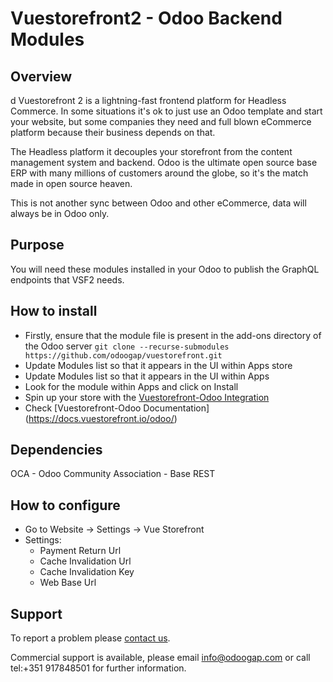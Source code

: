 # Vuestorefront2 - Odoo Backend Modules

## Overview
d
Vuestorefront 2 is a lightning-fast frontend platform for Headless Commerce.
In some situations it's ok to just use an Odoo template and start your website, but some
companies they need and full blown eCommerce platform because their business depends on that.

The Headless platform it decouples your storefront from the content management system and backend.
Odoo is the ultimate open source base ERP with many millions of customers around the globe, so it's the match made in open source heaven.

This is not another sync between Odoo and other eCommerce, data will always be in Odoo only.

## Purpose

You will need these modules installed in your Odoo to publish the GraphQL endpoints that VSF2 needs.

## How to install

- Firstly, ensure that the module file is present in the add-ons directory of the Odoo 
  server ``` git clone --recurse-submodules https://github.com/odoogap/vuestorefront.git  ```
- Update Modules list so that it appears in the UI within Apps store
- Update Modules list so that it appears in the UI within Apps
- Look for the module within Apps and click on Install
- Spin up your store with the [Vuestorefront-Odoo Integration](https://github.com/vuestorefront-community/odoo.git)
- Check [Vuestorefront-Odoo Documentation] (https://docs.vuestorefront.io/odoo/)

## Dependencies

OCA - Odoo Community Association - Base REST

## How to configure

- Go to Website -> Settings -> Vue Storefront
- Settings:
  - Payment Return Url
  - Cache Invalidation Url
  - Cache Invalidation Key
  - Web Base Url

## Support

To report a problem please [contact us](https://www.odoogap.com/page/contactus/).

Commercial support is available, please email [info@odoogap.com](info@odoogap.com)
or call tel:+351 917848501 for further information.
